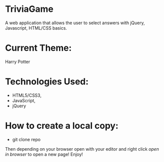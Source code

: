 # TriviaGame

A web application that allows the user to select answers with jQuery, Javascript, HTML/CSS basics.

# Current Theme:

Harry Potter 

# Technologies Used:
* HTML5/CSS3,
* JavaScript,
* jQuery

# How to create a local copy:
* git clone repo

Then depending on your browser open with your editor and right click *open in browser* to open a new page! Enjoy!
